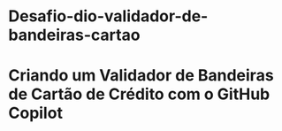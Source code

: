 # Desafio-dio-validador-de-bandeiras-cartao

# Criando um Validador de Bandeiras de Cartão de Crédito com o GitHub Copilot
